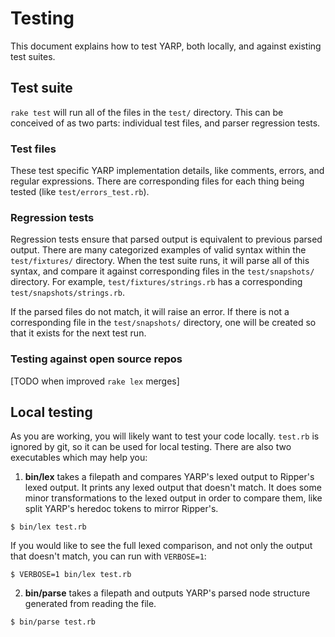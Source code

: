 # Testing

This document explains how to test YARP, both locally, and against existing test suites.

## Test suite

`rake test` will run all of the files in the `test/` directory. This can be conceived of as two parts: individual test files, and parser regression tests.

### Test files

These test specific YARP implementation details, like comments, errors, and regular expressions. There are corresponding files for each thing being tested (like `test/errors_test.rb`).

### Regression tests

Regression tests ensure that parsed output is equivalent to previous parsed output. There are many categorized examples of valid syntax within the `test/fixtures/` directory. When the test suite runs, it will parse all of this syntax, and compare it against corresponding files in the `test/snapshots/` directory. For example, `test/fixtures/strings.rb` has a corresponding `test/snapshots/strings.rb`.

If the parsed files do not match, it will raise an error. If there is not a corresponding file in the `test/snapshots/` directory, one will be created so that it exists for the next test run.


### Testing against open source repos

[TODO when improved `rake lex` merges]

## Local testing

As you are working, you will likely want to test your code locally. `test.rb` is ignored by git, so it can be used for local testing. There are also two executables which may help you:

1. **bin/lex** takes a filepath and compares YARP's lexed output to Ripper's lexed output. It prints any lexed output that doesn't match. It does some minor transformations to the lexed output in order to compare them, like split YARP's heredoc tokens to mirror Ripper's.

```
$ bin/lex test.rb
```

If you would like to see the full lexed comparison, and not only the output that doesn't match, you can run with `VERBOSE=1`:

```
$ VERBOSE=1 bin/lex test.rb
```

2. **bin/parse** takes a filepath and outputs YARP's parsed node structure generated from reading the file.

```
$ bin/parse test.rb
```

